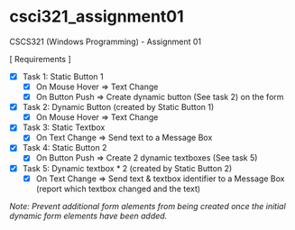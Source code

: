 # csci321_assignment01
CSCS321 (Windows Programming) - Assignment 01

[ Requirements ]

- [x] Task 1: Static Button 1
    - [x] On Mouse Hover => Text Change
    - [x] On Button Push => Create dynamic button (See task 2) on the form

- [x] Task 2: Dynamic Button (created by Static Button 1)
    - [x] On Mouse Hover => Text Change
    
- [x] Task 3: Static Textbox
    - [x] On Text Change => Send text to a Message Box
    
- [x] Task 4: Static Button 2
    - [x] On Button Push => Create 2 dynamic textboxes (See task 5)
    
- [x] Task 5: Dynamic textbox * 2 (created by Static Button 2)
    - [x] On Text Change => Send text & textbox identifier to a Message Box (report which textbox changed and the text)
    
_Note: Prevent additional form alements from being created once the initial dynamic form elements have been added._
